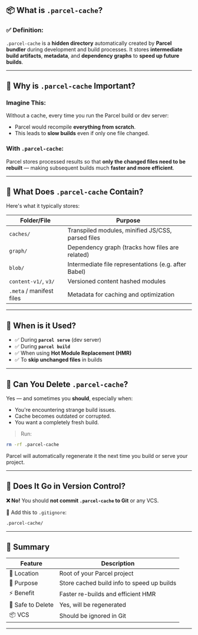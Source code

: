 
## 📦 What is `.parcel-cache`?

### ✅ **Definition:**

`.parcel-cache` is a **hidden directory** automatically created by **Parcel bundler** during development and build processes.
It stores **intermediate build artifacts**, **metadata**, and **dependency graphs** to **speed up future builds**.

---

## 🚀 Why is `.parcel-cache` Important?

### Imagine This:

Without a cache, every time you run the Parcel build or dev server:

* Parcel would recompile **everything from scratch**.
* This leads to **slow builds** even if only one file changed.

### With `.parcel-cache`:

Parcel stores processed results so that **only the changed files need to be rebuilt** — making subsequent builds much **faster and more efficient**.

---

## 🧠 What Does `.parcel-cache` Contain?

Here's what it typically stores:

| Folder/File              | Purpose                                              |
| ------------------------ | ---------------------------------------------------- |
| `caches/`                | Transpiled modules, minified JS/CSS, parsed files    |
| `graph/`                 | Dependency graph (tracks how files are related)      |
| `blob/`                  | Intermediate file representations (e.g. after Babel) |
| `content-v1/`, `v3/`     | Versioned content hashed modules                     |
| `.meta` / manifest files | Metadata for caching and optimization                |

---

## 🔁 When is it Used?

* ✅ During **`parcel serve`** (dev server)
* ✅ During **`parcel build`**
* ✅ When using **Hot Module Replacement (HMR)**
* ✅ To **skip unchanged files** in builds

---

## 🧹 Can You Delete `.parcel-cache`?

Yes — and sometimes you **should**, especially when:

* You're encountering strange build issues.
* Cache becomes outdated or corrupted.
* You want a completely fresh build.

> Run:

```bash
rm -rf .parcel-cache
```

Parcel will automatically regenerate it the next time you build or serve your project.

---

## 🧰 Does It Go in Version Control?

**❌ No!** You should **not commit `.parcel-cache` to Git** or any VCS.

📌 Add this to `.gitignore`:

```txt
.parcel-cache/
```

---

## 📝 Summary

| Feature           | Description                                |
| ----------------- | ------------------------------------------ |
| 📁 Location       | Root of your Parcel project                |
| 🎯 Purpose        | Store cached build info to speed up builds |
| ⚡ Benefit         | Faster re-builds and efficient HMR         |
| 🧽 Safe to Delete | Yes, will be regenerated                   |
| 📦 VCS            | Should be ignored in Git                   |

---